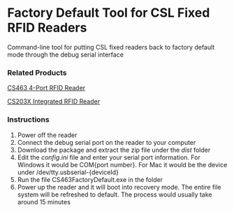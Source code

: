 # Factory Default Tool for CSL Fixed RFID Readers

Command-line tool for putting CSL fixed readers back to factory default mode through the debug serial interface

### Related Products

[CS463 4-Port RFID Reader](https://www.convergence.com.hk/cs463/)

[CS203X Integrated RFID Reader](https://www.convergence.com.hk/cs203x/)

### Instructions

1. Power off the reader
2. Connect the debug serial port on the reader to your computer
3. Download the package and extract the zip file under the *dist* folder
3. Edit the *config.ini* file and enter your serial port information.  For Windows it would be COM{port number}.  For Mac it would be the device under /dev/tty.usbserial-{deviceId}
4. Run the file CS463FactoryDefault.exe in the folder
5. Power up the reader and it will boot into recovery mode.  The entire file system will be refreshed to default.  The process would usually take around 15 minutes

